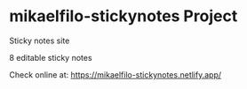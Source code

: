 # mikaelfilo-stickynotes Project
Sticky notes site 

8 editable sticky notes

Check online at: https://mikaelfilo-stickynotes.netlify.app/
